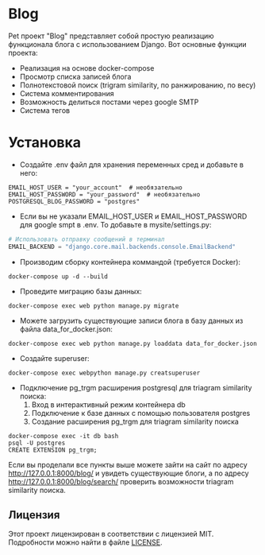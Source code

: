 # Blog

Pet проект "Blog" представляет собой простую реализацию функционала блога с использованием Django. Вот основные функции проекта:
* Реализация на основе docker-compose
* Просмотр списка записей блога
* Полнотекстовой поиск (trigram similarity, по ранжированию, по весу)
* Система комментирования
* Возможность делиться постами через google SMTP
* Система тегов

# Установка

* Создайте .env файл для хранения переменных сред и добавьте в него:
```env
EMAIL_HOST_USER = "your_account"  # необязательно
EMAIL_HOST_PASSWORD = "your_password"  # необязательно
POSTGRESQL_BLOG_PASSWORD = "postgres"
```

* Если вы не указали EMAIL_HOST_USER и EMAIL_HOST_PASSWORD для google smpt в .env. То добавьте в mysite/settings.py:
```python
# Использовать отправку сообщений в терминал
EMAIL_BACKEND = "django.core.mail.backends.console.EmailBackend"
```

* Производим сборку контейнера коммандой (требуется Docker):
```
docker-compose up -d --build
```

* Проведите миграцию базы данных:
```
docker-compose exec web python manage.py migrate
```

* Можете загрузить существующие записи блога в базу данных из файла data_for_docker.json:
```
docker-compose exec web python manage.py loaddata data_for_docker.json
```

* Создайте superuser:
```
docker-compose exec webpython manage.py creatsuperuser
```

* Подключение pg_trgm расширения postgresql для triagram similarity поиска:
  1. Вход в интерактивный режим контейнера db
  2. Подключение к базе данных с помощью пользователя postgres
  3. Создание расширения pg_trgm для triagram similarity поиска
```
docker-compose exec -it db bash
psql -U postgres
CREATE EXTENSION pg_trgm;
```

Если вы проделали все пункты выше можете зайти на сайт по адресу http://127.0.0.1:8000/blog/ и увидеть существующие блоги, а по адресу http://127.0.0.1:8000/blog/search/ проверить возможности triagram similarity поиска. 

## Лицензия

Этот проект лицензирован в соответствии с лицензией MIT. Подробности можно найти в файле [LICENSE](LICENSE).

